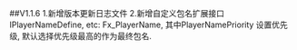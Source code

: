 
##V1.1.6
    1.新增版本更新日志文件
    2.新增自定义包名扩展接口 IPlayerNameDefine, etc: Fx_PlayerName, 其中PlayerNamePriority 设置优先级, 默认选择优先级最高的作为最终包名.
